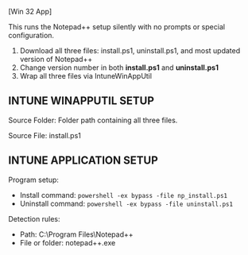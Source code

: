 [Win 32 App]

This runs the Notepad++ setup silently with no prompts or special configuration.  
1. Download all three files: install.ps1, uninstall.ps1, and most updated version of Notepad++
2. Change version number in both **install.ps1** and **uninstall.ps1**
2. Wrap all three files via IntuneWinAppUtil

**INTUNE WINAPPUTIL SETUP**
---------------------
Source Folder: Folder path containing all three files.

Source File: install.ps1

**INTUNE APPLICATION SETUP**
----------------------------
Program setup:
- Install command: ```powershell -ex bypass -file np_install.ps1```
- Uninstall command: ```powershell -ex bypass -file uninstall.ps1```

Detection rules:
- Path: C:\Program Files\Notepad++
- File or folder: notepad++.exe
